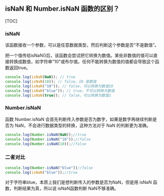 ## isNaN 和 Number.isNaN 函数的区别？

[TOC]



### isNaN

该函数接收一个参数，可以是任意数据类型，然后判断这个参数是否“不是数值”。

把一个值传给isNaN()后，该函数会尝试把它转换为数值。某些非数值的值可以直接转换成数值，如字符串"10"或布尔值。任何不能转换为数值的值都会导致这个函数返回true。

```js
console.log(isNaN(NaN)); // true
console.log(isNaN(10)); // false，10 是数值
console.log(isNaN("10")); // false，可以转换为数值10
console.log(isNaN("blue")); // true，不可以转换为数值
console.log(isNaN(true)); // false，可以转换为数值1
```



### Number.isNaN

函数 Number.isNaN 会首先判断传入参数是否为数字，如果是数字再继续判断是否为 NaN，不会进行数据类型的转换，这种方法对于 NaN 的判断更为准确。

```js
console.log(Number.isNaN(NaN));//true
console.log(Number.isNaN("10"));//false
console.log(Number.isNaN(10));//false

```



### 二者对比

```js
console.log(Number.isNaN("blue"))//false
console.log(isNaN("blue"));//true
```

对于字符串blue，本质上我们是想判断传入的参数是否为NaN，但是用 isNaN 函数，判断结果为真，所以说 isNaN函数判断 NaN不够准确。